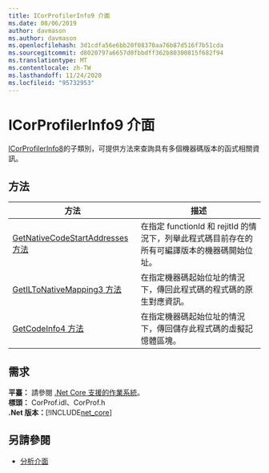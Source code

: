 ```yaml
---
title: ICorProfilerInfo9 介面
ms.date: 08/06/2019
author: davmason
ms.author: davmason
ms.openlocfilehash: 3d1cdfa56e6bb20f08370aa76b87d516f7b51cda
ms.sourcegitcommit: d8020797a6657d0fbbdff362b80300815f682f94
ms.translationtype: MT
ms.contentlocale: zh-TW
ms.lasthandoff: 11/24/2020
ms.locfileid: "95732953"
---
```

# <a name="icorprofilerinfo9-interface"></a>ICorProfilerInfo9 介面

[ICorProfilerInfo8](icorprofilerinfo8-interface.md)的子類別，可提供方法來查詢具有多個機器碼版本的函式相關資訊。  

## <a name="methods"></a>方法  

| 方法|描述|  
| ------------|-----------------|  
|[GetNativeCodeStartAddresses 方法](icorprofilerinfo9-getnativecodestartaddresses-method.md)| 在指定 functionId 和 rejitId 的情況下，列舉此程式碼目前存在的所有可編譯版本的機器碼開始位址。 |
|[GetILToNativeMapping3 方法](icorprofilerinfo9-getiltonativemapping3-method.md)| 在指定機器碼起始位址的情況下，傳回此程式碼的程式碼的原生對應資訊。 |
|[GetCodeInfo4 方法](icorprofilerinfo9-getcodeinfo4-method.md)| 在指定機器碼起始位址的情況下，傳回儲存此程式碼的虛擬記憶體區塊。 |

## <a name="requirements"></a>需求  

**平臺：** 請參閱 [.Net Core 支援的作業系統](../../../core/install/windows.md?pivots=os-windows)。  
**標頭：** CorProf.idl、CorProf.h  
**.Net 版本：**[!INCLUDE[net_core](../../../../includes/net-core-22-md.md)]  

## <a name="see-also"></a>另請參閱

- [分析介面](profiling-interfaces.md)
